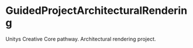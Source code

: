 # GuidedProjectArchitecturalRendering
 Unitys Creative Core pathway. Architectural rendering project.
